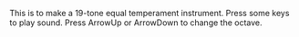 This is to make a 19-tone equal temperament instrument.
Press some keys to play sound.
Press ArrowUp or ArrowDown to change the octave.
